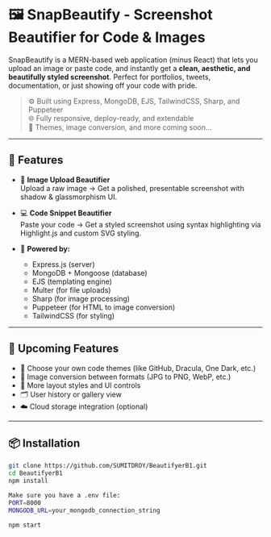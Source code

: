 # 🖼️ SnapBeautify - Screenshot Beautifier for Code & Images

SnapBeautify is a MERN-based web application (minus React) that lets you upload an image or paste code, and instantly get a **clean, aesthetic, and beautifully styled screenshot**. Perfect for portfolios, tweets, documentation, or just showing off your code with pride.

> ⚙️ Built using Express, MongoDB, EJS, TailwindCSS, Sharp, and Puppeteer  
> 🌐 Fully responsive, deploy-ready, and extendable  
> 🎨 Themes, image conversion, and more coming soon...

---

## 🚀 Features

- 📸 **Image Upload Beautifier**  
  Upload a raw image → Get a polished, presentable screenshot with shadow & glassmorphism UI.

- 💻 **Code Snippet Beautifier**  
  Paste your code → Get a styled screenshot using syntax highlighting via Highlight.js and custom SVG styling.

- 🧰 **Powered by:**
  - Express.js (server)
  - MongoDB + Mongoose (database)
  - EJS (templating engine)
  - Multer (for file uploads)
  - Sharp (for image processing)
  - Puppeteer (for HTML to image conversion)
  - TailwindCSS (for styling)

---

## 🌈 Upcoming Features

- 🎨 Choose your own code themes (like GitHub, Dracula, One Dark, etc.)
- 🔁 Image conversion between formats (JPG to PNG, WebP, etc.)
- 🧩 More layout styles and UI controls
- 🗂️ User history or gallery view
- ☁️ Cloud storage integration (optional)

---

## 📦 Installation

```bash
git clone https://github.com/SUMITDROY/BeautifyerB1.git
cd BeautifyerB1
npm install

Make sure you have a .env file:
PORT=8000
MONGODB_URL=your_mongodb_connection_string

npm start






